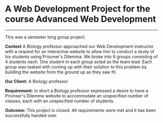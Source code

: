 # A Web Development Project for the course Advanced Web Development
<hr/>

This was a semester long group project.

<b>Context</b> A Biology professor approached our Web Development instructor with a request for an interactive website to allow him to conduct a study of his students using Prisoner's Dilemma. We broke into 6 groups consisting of 4 students each. One student in each group acted as the team lead. Each group was tasked with coming up with their solution to this problem by building the website from the ground up as they saw fit.

<b>Our Client:</b> A Biology professor

<b>Requirement:</b> In short a Biology professor expressed a desire to have a Prionser's Dilemma website to accommodate an unspecified number of classes, each with an unspecified number of students.

<b>Outcome:</b>
This project is closed. All requirements were met and it has been successfully handed over.
